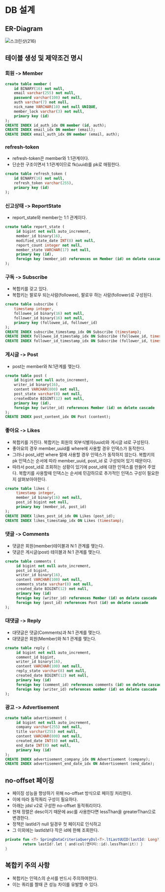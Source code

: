 # DB 설계

## ER-Diagram
![스크린샷(216)](https://github.com/liveforone/howru/assets/88976237/0994b695-bf15-4ca6-8fd2-a77f8642a541)

## 테이블 생성 및 제약조건 명시
### 회원 -> Member
```sql
create table member (
    id BINARY(16) not null,
    email varchar(255) not null,
    password varchar(100) not null,
    auth varchar(7) not null,
    nick_name VARCHAR(10) not null UNIQUE,
    member_lock varchar(3) not null,
    primary key (id)
);
CREATE INDEX id_auth_idx ON member (id, auth);
CREATE INDEX email_idx ON member (email);
CREATE INDEX email_auth_idx ON member (email, auth);
```
### refresh-token
* refresh-token은 member와 1:1관계이다.
* 단순한 구조이면서 1:1관계이므로 fk(uuid)를 pk로 매핑한다.
```sql
create table refresh_token (
    id BINARY(16) not null,
    refresh_token varchar(255),
    primary key (id)
);
```
### 신고상태 -> ReportState
* report_state와 member는 1:1 관계이다.
```sql
create table report_state (
     id bigint not null auto_increment,
     member_id binary(16),
     modified_state_date INT(8) not null,
     report_count integer not null,
     member_state VARCHAR(17) not null,
     primary key (id),
     foreign key (member_id) references on Member (id) on delete cascade
);
```
### 구독 -> Subscribe
* 복합키를 갖고 있다.
* 복합키는 팔로우 되는사람(followee), 팔로우 하는 사람(follower)로 구성된다.
```sql
create table subscribe (
    timestamp integer,
    followee_id binary(16) not null,
    follower_id binary(16) not null,
    primary key (followee_id, follower_id)
);
CREATE INDEX subscribe_timestamp_idx ON Subscribe (timestamp);
CREATE INDEX followee_id_timestamp_idx ON Subscribe (followee_id, timestamp);
CREATE INDEX follower_id_timestamp_idx ON Subscribe (follower_id, timestamp);
```
### 게시글 -> Post
* post는 member와 N:1관계를 맺는다.
```sql
create table post (
    id bigint not null auto_increment,
    writer_id binary(16),
    content VARCHAR(800) not null,
    post_state varchar(8) not null,
    createdDate BIGINT(12) not null,
    primary key (id),
    foreign key (writer_id) references Member (id) on delete cascade
);
CREATE INDEX post_content_idx ON Post (content);
```
### 좋아요 -> Likes
* 복합키를 가진다. 복합키는 회원의 외부식별자(uuid)와 게시글 id로 구성된다.
* 좋아요의 경우 member_uuid를 where에 사용할 경우 인덱스가 동작한다.
* 그러나 post_id만 where 절에 사용할 경우 인덱스가 동작하지 않는다. 복합키의 pk 인덱스는 순서에 따라 member_uuid, post_id 로 구성되어 있기 때문이다.
* 따라서 post_id로 조회하는 상황이 있기에 post_id에 대한 인덱스를 만들어 주었다. 복합키를 사용할때 인덱스는 순서에 민감하므로 추가적인 인덱스 구성이 필요한지 살펴보아야한다.
```sql
create table likes (
     timestamp integer,
     member_id binary(16) not null,
     post_id bigint not null,
     primary key (member_id, post_id)
);
CREATE INDEX likes_post_id_idx ON Likes (post_id);
CREATE INDEX likes_timestamp_idx ON Likes (timestamp);
```
### 댓글 -> Comments
* 댓글은 회원(member)테이블과 N:1 관계를 맺는다.
* 댓글은 게시글(post) 테이블과 N:1 관계를 맺는다. 
```sql
create table comments (
     id bigint not null auto_increment,
     post_id bigint,
     writer_id binary(16),
     content VARCHAR(100) not null,
     comments_state varchar(8) not null,
     created_date BIGINT(12) not null,
     primary key (id)
     foreign key (writer_id) references Member (id) on delete cascade
     foreign key (post_id) references Post (id) on delete cascade
);
```
### 대댓글 -> Reply
* 대댓글은 댓글(Comments)과 N:1 관계를 맺는다.
* 대댓글은 회원(Member)와 N:1 관계를 맺는다.
```sql
create table reply (
     id bigint not null auto_increment,
     comment_id bigint,
     writer_id binary(16),
     content VARCHAR(100) not null,
     reply_state varchar(8) not null,
     created_date BIGINT(12) not null,
     primary key (id)
     foreign key (comment_id) references comments (id) on delete cascade
     foreign key (writer_id) references member (id) on delete cascade
);
```
### 광고 -> Advertisement
```sql
create table advertisement (
     id bigint not null auto_increment,
     company varchar(255) not null,
     title varchar(255) not null,
     content VARCHAR(800) not null,
     created_date INT(8) not null,
     end_date INT(8) not null,
     primary key (id)
);
CREATE INDEX advertisement_company_idx ON Advertisement (company);
CREATE INDEX advertisement_end_date_idx ON Advertisement (end_date);
```

## no-offset 페이징
* 페이징 성능을 향상하기 위해 no-offset 방식으로 페이징 처리한다.
* 이에 따라 동적쿼리 구성이 필요하다.
* 아래는 jdsl v2로 구성한 no-offset 동적쿼리이다.
* 현재 정렬은 desc이기 때문에 asc를 사용한다면 lessThan을 greaterThan으로 변경한다.
* 정책은 lastId가 null 일경우 첫 페이지로 인식하고
* 그 이외에는 lastId보다 작은 id에 한해 조회한다.
```kotlin
private fun <T> SpringDataCriteriaQueryDsl<T>.ltLastUUID(lastId: Long?): PredicateSpec? {
        return lastId?.let { and(col(엔티티::id).lessThan(it)) }
}
```

## 복합키 주의 사항
* 복합키는 인덱스의 순서를 반드시 주의하여한다.
* 이는 쿼리를 짤때 큰 성능 차이를 유발할 수 있다.
